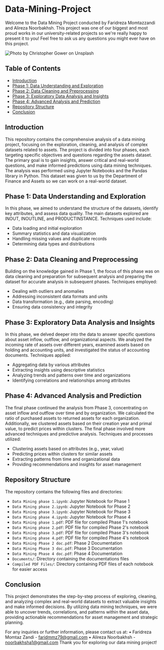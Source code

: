 # Data-Mining-Project
Welcome to the Data Mining Project conducted by Faridreza Momtazzandi and Alireza Noorbakhsh. This project was one of our biggest and most proud works in our university-related projects so we're really happy to present it to you! Feel free to ask us any questions you might ever have on this project.

![Photo by <a href="https://unsplash.com/@cgower?utm_source=unsplash&utm_medium=referral&utm_content=creditCopyText">Christopher Gower</a> on <a href="https://unsplash.com/photos/m_HRfLhgABo?utm_source=unsplash&utm_medium=referral&utm_content=creditCopyText">Unsplash</a>
  ](https://github.com/faridmmz/Data-Mining-Project/blob/main/README_image.jpg "Photo by Christopher Gower on Unsplash")

## Table of Contents

- [Introduction](#introduction)
- [Phase 1: Data Understanding and Exploration](#phase-1-Data-Understanding-and-Exploration)
- [Phase 2: Data Cleaning and Preprocessing](#Phase-2-Data-Cleaning-and-Preprocessing)
- [Phase 3: Exploratory Data Analysis and Insights](#Phase-3-Exploratory-Data-Analysis-and-Insights)
- [Phase 4: Advanced Analysis and Prediction](#Phase-4-Advanced-Analysis-and-Prediction)
- [Repository Structure](#Repository-Structure)
- [Conclusion](#Conclusion)


## Introduction
This repository contains the comprehensive analysis of a data mining project, focusing on the exploration, cleaning, and analysis of complex datasets related to assets. The project is divided into four phases, each targeting specific objectives and questions regarding the assets dataset. The primary goal is to gain insights, answer critical and real-world questions, and make informed predictions using data mining techniques. The analysis was performed using Jupyter Notebooks and the Pandas library in Python.
This dataset was given to us by the Department of Finance and Assets so we can work on a real-world dataset.

## Phase 1: Data Understanding and Exploration
In this phase, we aimed to understand the structure of the datasets, identify key attributes, and assess data quality. The main datasets explored are INOUT, INOUTLINE, and PRODUCTINSTANCE. Techniques used include:
- Data loading and initial exploration
- Summary statistics and data visualization
- Handling missing values and duplicate records
- Determining data types and distributions

## Phase 2: Data Cleaning and Preprocessing
Building on the knowledge gained in Phase 1, the focus of this phase was on data cleaning and preparation for subsequent analysis and preparing the dataset for accurate analysis in subsequent phases. Techniques employed:
- Dealing with outliers and anomalies
- Addressing inconsistent data formats and units
- Data transformation (e.g., date parsing, encoding)
- Ensuring data consistency and integrity

## Phase 3: Exploratory Data Analysis and Insights
In this phase, we delved deeper into the data to answer specific questions about asset inflow, outflow, and organizational aspects. We analyzed the incoming rate of assets over different years, examined assets based on holding and accounting units, and investigated the status of accounting documents. Techniques applied:
- Aggregating data by various attributes
- Extracting insights using descriptive statistics
- Analyzing trends and patterns over time and organizations
- Identifying correlations and relationships among attributes

## Phase 4: Advanced Analysis and Prediction
The final phase continued the analysis from Phase 3, concentrating on asset inflow and outflow over time and by organization. We calculated the ratio of purchased assets to returned assets for each organization. Additionally, we clustered assets based on their creation year and primal value, to predict prices within clusters. 
The final phase involved more advanced techniques and predictive analysis. Techniques and processes utilized:
- Clustering assets based on attributes (e.g., year, value)
- Predicting prices within clusters for similar assets
- Extracting patterns from time and organizational data
- Providing recommendations and insights for asset management

## Repository Structure
The repository contains the following files and directories:
- `Data Mining phase 1.ipynb`: Jupyter Notebook for Phase 1
- `Data Mining phase 2.ipynb`: Jupyter Notebook for Phase 2
- `Data Mining phase 3.ipynb`: Jupyter Notebook for Phase 3
- `Data Mining phase 4.ipynb`: Jupyter Notebook for Phase 4
- `Data Mining phase 1.pdf`: PDF file for compiled Phase 1's notebook
- `Data Mining phase 2.pdf`: PDF file for compiled Phase 2's notebook
- `Data Mining phase 3.pdf`: PDF file for compiled Phase 3's notebook
- `Data Mining phase 4.pdf`: PDF file for compiled Phase 4's notebook
- `Data Mining Phase 2 doc.pdf`: Phase 2 Documentation
- `Data Mining Phase 3 doc.pdf`: Phase 3 Documentation
- `Data Mining Phase 4 doc.pdf`: Phase 4 Documentation
- `Documents/`: Directory containing the documentations files
- `Compiled PDF Files/`: Directory containing PDF files of each notebook for easier access

## Conclusion
This project demonstrates the step-by-step process of exploring, cleaning, and analyzing complex and real-world datasets to extract valuable insights and make informed decisions. By utilizing data mining techniques, we were able to uncover trends, correlations, and patterns within the asset data, providing actionable recommendations for asset management and strategic planning.

For any inquiries or further information, please contact us at:
•   Faridreza Momtaz Zandi - faridmmz79@gmail.com
•   Alireza Noorbakhsh - noorbakhsha1@gmail.com
Thank you for exploring our data mining project!

